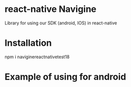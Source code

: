 # react-native Navigine
Library for using our SDK (android, IOS) in react-native
# Installation
npm i naviginereactnativetest18

# Example of using for android
